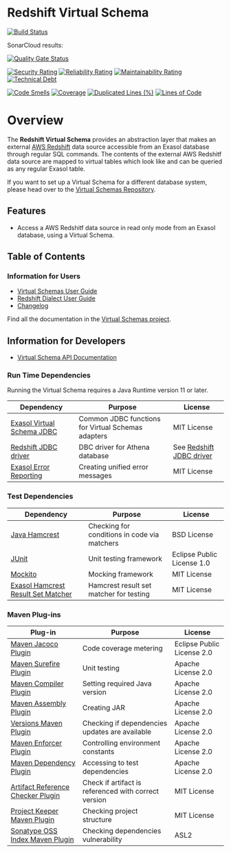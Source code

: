 # Redshift Virtual Schema

[![Build Status](https://api.travis-ci.com/exasol/redshift-virtual-schema.svg?branch=main)](https://travis-ci.com/exasol/redshift-virtual-schema)

SonarCloud results:

[![Quality Gate Status](https://sonarcloud.io/api/project_badges/measure?project=com.exasol%3Aredshift-virtual-schema&metric=alert_status)](https://sonarcloud.io/dashboard?id=com.exasol%3Aredshift-virtual-schema)

[![Security Rating](https://sonarcloud.io/api/project_badges/measure?project=com.exasol%3Aredshift-virtual-schema&metric=security_rating)](https://sonarcloud.io/dashboard?id=com.exasol%3Aredshift-virtual-schema)
[![Reliability Rating](https://sonarcloud.io/api/project_badges/measure?project=com.exasol%3Aredshift-virtual-schema&metric=reliability_rating)](https://sonarcloud.io/dashboard?id=com.exasol%3Aredshift-virtual-schema)
[![Maintainability Rating](https://sonarcloud.io/api/project_badges/measure?project=com.exasol%3Aredshift-virtual-schema&metric=sqale_rating)](https://sonarcloud.io/dashboard?id=com.exasol%3Aredshift-virtual-schema)
[![Technical Debt](https://sonarcloud.io/api/project_badges/measure?project=com.exasol%3Aredshift-virtual-schema&metric=sqale_index)](https://sonarcloud.io/dashboard?id=com.exasol%3Aredshift-virtual-schema)

[![Code Smells](https://sonarcloud.io/api/project_badges/measure?project=com.exasol%3Aredshift-virtual-schema&metric=code_smells)](https://sonarcloud.io/dashboard?id=com.exasol%3Aredshift-virtual-schema)
[![Coverage](https://sonarcloud.io/api/project_badges/measure?project=com.exasol%3Aredshift-virtual-schema&metric=coverage)](https://sonarcloud.io/dashboard?id=com.exasol%3Aredshift-virtual-schema)
[![Duplicated Lines (%)](https://sonarcloud.io/api/project_badges/measure?project=com.exasol%3Aredshift-virtual-schema&metric=duplicated_lines_density)](https://sonarcloud.io/dashboard?id=com.exasol%3Aredshift-virtual-schema)
[![Lines of Code](https://sonarcloud.io/api/project_badges/measure?project=com.exasol%3Aredshift-virtual-schema&metric=ncloc)](https://sonarcloud.io/dashboard?id=com.exasol%3Aredshift-virtual-schema)

# Overview

The **Redshift Virtual Schema** provides an abstraction layer that makes an external [AWS Redshift](https://aws.amazon.com/redshift/) data source accessible from an Exasol database through regular SQL commands. The contents of the external AWS Redshitf data source are mapped to virtual tables which look like and can be queried as any regular Exasol table.

If you want to set up a Virtual Schema for a different database system, please head over to the [Virtual Schemas Repository][virtual-schemas].

## Features

* Access a AWS Redshitf data source in read only mode from an Exasol database, using a Virtual Schema.

## Table of Contents

### Information for Users

* [Virtual Schemas User Guide][virtual-schemas-user-guide]
* [Redshift Dialect User Guide](doc/user_guide/redshift_user_guide.md)
* [Changelog](doc/changes/changelog.md)

Find all the documentation in the [Virtual Schemas project][vs-doc].

## Information for Developers

* [Virtual Schema API Documentation][vs-api]

### Run Time Dependencies

Running the Virtual Schema requires a Java Runtime version 11 or later.

| Dependency                                                         | Purpose                                                | License                                          |
|--------------------------------------------------------------------|--------------------------------------------------------|--------------------------------------------------|
| [Exasol Virtual Schema JDBC][virtual-schema-common-jdbc]           | Common JDBC functions for Virtual Schemas adapters     | MIT License                                      |
| [Redshift JDBC driver][redshift-jdbc-driver]                       | DBC driver for Athena database                         | See [Redshift JDBC driver][redshift-jdbc-driver] |
| [Exasol Error Reporting][exasol-error-reporting]                   | Creating unified error messages                        | MIT License                                      |

### Test Dependencies

| Dependency                                                         | Purpose                                                | License                       |
|--------------------------------------------------------------------|--------------------------------------------------------|-------------------------------|
| [Java Hamcrest](http://hamcrest.org/JavaHamcrest/)                 | Checking for conditions in code via matchers           | BSD License                   |
| [JUnit](https://junit.org/junit5)                                  | Unit testing framework                                 | Eclipse Public License 1.0    |
| [Mockito](http://site.mockito.org/)                                | Mocking framework                                      | MIT License                   |
| [Exasol Hamcrest Result Set Matcher][exasol-hamcrest]              | Hamcrest result set matcher for testing                | MIT License                   |

### Maven Plug-ins

| Plug-in                                                            | Purpose                                                | License                       |
|--------------------------------------------------------------------|--------------------------------------------------------|-------------------------------|
| [Maven Jacoco Plugin][maven-jacoco-plugin]                         | Code coverage metering                                 | Eclipse Public License 2.0    |
| [Maven Surefire Plugin][maven-surefire-plugin]                     | Unit testing                                           | Apache License 2.0            |
| [Maven Compiler Plugin][maven-compiler-plugin]                     | Setting required Java version                          | Apache License 2.0            |
| [Maven Assembly Plugin][maven-assembly-plugin]                     | Creating JAR                                           | Apache License 2.0            |
| [Versions Maven Plugin][versions-maven-plugin]                     | Checking if dependencies updates are available         | Apache License 2.0            |
| [Maven Enforcer Plugin][maven-enforcer-plugin]                     | Controlling environment constants                      | Apache License 2.0            |
| [Maven Dependency Plugin][maven-dependency-plugin]                 | Accessing to test dependencies                         | Apache License 2.0            |
| [Artifact Reference Checker Plugin][artifact-ref-checker-plugin]   | Check if artifact is referenced with correct version   | MIT License                   |
| [Project Keeper Maven Plugin][project-keeper-maven-plugin]         | Checking project structure                             | MIT License                   |
| [Sonatype OSS Index Maven Plugin][sonatype-oss-index-maven-plugin] | Checking dependencies vulnerability                    | ASL2                          |

[virtual-schema-common-jdbc]: https://github.com/exasol/virtual-schema-common-jdbc
[redshift-jdbc-driver]: https://docs.aws.amazon.com/redshift/latest/mgmt/configure-jdbc-connection.html#download-jdbc-driver
[exasol-error-reporting]: https://github.com/exasol/error-reporting-java/

[exasol-hamcrest]: https://github.com/exasol/hamcrest-resultset-matcher

[maven-jacoco-plugin]: https://www.eclemma.org/jacoco/trunk/doc/maven.html
[maven-surefire-plugin]: https://maven.apache.org/surefire/maven-surefire-plugin/
[maven-compiler-plugin]: https://maven.apache.org/plugins/maven-compiler-plugin/
[maven-assembly-plugin]: https://maven.apache.org/plugins/maven-assembly-plugin/
[versions-maven-plugin]: https://www.mojohaus.org/versions-maven-plugin/
[maven-enforcer-plugin]: http://maven.apache.org/enforcer/maven-enforcer-plugin/
[artifact-ref-checker-plugin]: https://github.com/exasol/artifact-reference-checker-maven-plugin
[maven-dependency-plugin]: https://maven.apache.org/plugins/maven-dependency-plugin/
[project-keeper-maven-plugin]: https://github.com/exasol/project-keeper-maven-plugin
[sonatype-oss-index-maven-plugin]: https://sonatype.github.io/ossindex-maven/maven-plugin/

[virtual-schemas-user-guide]: https://docs.exasol.com/database_concepts/virtual_schemas.htm
[virtual-schemas]: https://github.com/exasol/virtual-schemas
[vs-api]: https://github.com/exasol/virtual-schema-common-java/blob/master/doc/development/api/virtual_schema_api.md
[vs-doc]: https://github.com/exasol/virtual-schemas/tree/master/doc
